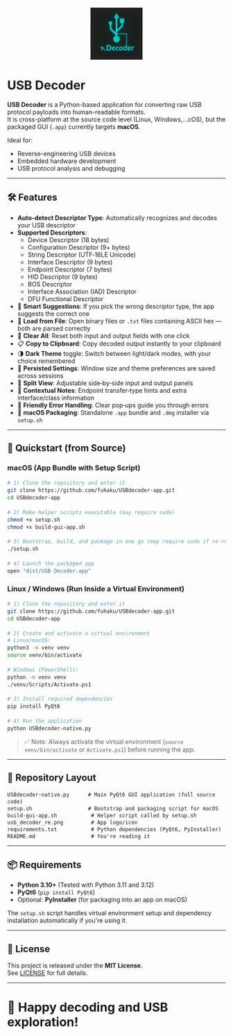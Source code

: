 <p align="center">
  <img src="./usb_decoder_re.png" alt="USB Decoder Icon" width="120" height="120">
</p>

# USB Decoder

**USB Decoder** is a Python-based application for converting raw USB protocol payloads into human-readable formats.  
It is cross-platform at the source code level (Linux, Windows,...cOS), but the packaged GUI (`.app`) currently targets **macOS**.

Ideal for:

- Reverse-engineering USB devices
- Embedded hardware development
- USB protocol analysis and debugging

---

## 🛠️ Features

- **Auto‑detect Descriptor Type**: Automatically recognizes and decodes your USB descriptor
- **Supported Descriptors**:
  - Device Descriptor (18 bytes)
  - Configuration Descriptor (9+ bytes)
  - String Descriptor (UTF‑16LE Unicode)
  - Interface Descriptor (9 bytes)
  - Endpoint Descriptor (7 bytes)
  - HID Descriptor (9 bytes)
  - BOS Descriptor
  - Interface Association (IAD) Descriptor
  - DFU Functional Descriptor
- 🔎 **Smart Suggestions**: If you pick the wrong descriptor type, the app suggests the correct one
- 📁 **Load from File**: Open binary files or `.txt` files containing ASCII hex — both are parsed correctly
- 🧹 **Clear All**: Reset both input and output fields with one click
- 📋 **Copy to Clipboard**: Copy decoded output instantly to your clipboard
- 🌗 **Dark Theme** toggle: Switch between light/dark modes, with your choice remembered
- 🔧 **Persisted Settings**: Window size and theme preferences are saved across sessions
- 🔀 **Split View**: Adjustable side‑by‑side input and output panels
- 📝 **Contextual Notes**: Endpoint transfer‑type hints and extra interface/class information
- 🚫 **Friendly Error Handling**: Clear pop‑ups guide you through errors
- 🍏 **macOS Packaging**: Standalone `.app` bundle and `.dmg` installer via `setup.sh`

---

## 🚀 Quickstart (from Source)

### macOS (App Bundle with Setup Script)

```bash
# 1) Clone the repository and enter it
git clone https://github.com/fuhaku/USBdecoder-app.git
cd USBdecoder-app

# 2) Make helper scripts executable (may require sudo)
chmod +x setup.sh
chmod +x build-gui-app.sh

# 3) Bootstrap, build, and package in one go (may require sudo if re-running)
./setup.sh

# 4) Launch the packaged app
open "dist/USB Decoder.app"
```

### Linux / Windows (Run Inside a Virtual Environment)

```bash
# 1) Clone the repository and enter it
git clone https://github.com/fuhaku/USBdecoder-app.git
cd USBdecoder-app

# 2) Create and activate a virtual environment
# Linux/macOS:
python3 -m venv venv
source venv/bin/activate

# Windows (PowerShell):
python -m venv venv
./venv/Scripts/Activate.ps1

# 3) Install required dependencies
pip install PyQt6

# 4) Run the application
python USBdecoder-native.py
```

> ✅ Note: Always activate the virtual environment (`source venv/bin/activate` or `Activate.ps1`) before running the app.

---

## 📂 Repository Layout

```text
USBdecoder-native.py      # Main PyQt6 GUI application (full source code)
setup.sh                  # Bootstrap and packaging script for macOS
build-gui-app.sh           # Helper script called by setup.sh
usb_decoder_re.png         # App logo/icon
requirements.txt           # Python dependencies (PyQt6, PyInstaller)
README.md                  # You're reading it
```

---

## 📦 Requirements

- **Python 3.10+** (Tested with Python 3.11 and 3.12)
- **PyQt6** (`pip install PyQt6`)
- Optional: **PyInstaller** (for packaging into an app on macOS)

The `setup.sh` script handles virtual environment setup and dependency installation automatically if you're using it.

---

## 📜 License

This project is released under the **MIT License**.  
See [LICENSE](LICENSE) for full details.

---

# 🚀 Happy decoding and USB exploration!

